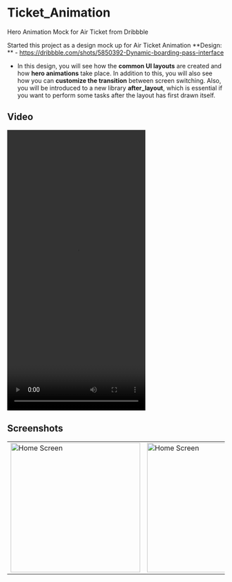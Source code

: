 # Ticket_Animation

Hero Animation Mock for Air Ticket from Dribbble

Started this project as a design mock up for Air Ticket Animation
**Design: ** - https://dribbble.com/shots/5850392-Dynamic-boarding-pass-interface

- In this design, you will see how the **common UI layouts** are created and how **hero animations** take place. In addition to this, you will also see how you can **customize the transition** between screen switching. Also, you will be introduced to a new library **after_layout**, which is essential if you want to perform some tasks after the layout has first drawn itself.

## Video
<video width="320" height="650" controls>
  <source src="https://github.com/pritsorathiya5181/FlutterAnimationApps/blob/master/Ticket_Animation/demo/demo.mp4" type="video/mp4">
</video>

## Screenshots
<table style={border:"none"}><tr><td><img src="https://github.com/TechieBlossom/ticket_qr_hero_animations/blob/master/screenshots/ticket_listing.png" alt="Home Screen" width="300"/></td><td><img src="https://github.com/TechieBlossom/ticket_qr_hero_animations/blob/master/screenshots/ticket_detail.png" alt="Home Screen" width="300"/></td></tr></table>
